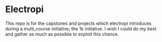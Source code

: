 # Electropi
This repo is for the capstones and projects which electropi introduces during a multi_course initiative, the 1k initiative.
I wish I could do my best and gather as much as possible to exploit this chance.
